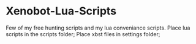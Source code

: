 # Xenobot-Lua-Scripts
Few of my free hunting scripts and my lua conveniance scripts. 
Place lua scripts in the scripts folder; 
Place xbst files in settings folder;
